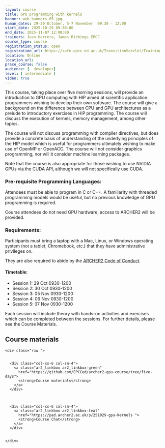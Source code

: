 ```yaml
---
layout: course
title: GPU programming with kernels
banner: web_banners_05.jpg 
human_dates: 29-30 October, 5-7 November  09:30 - 12:00  
start_date: 2025-10-29 09:30:00
end_date: 2025-11-07 12:00:00
trainers: Juan Herrera, James Richings EPCC
course_type: course
registration_status: open
registration_url: https://safe.epcc.ed.ac.uk/TransitionServlet/TrainingCourse/251029-gpu-kernels
location: Online
location_url:
prace_course: false
audience: [  developer]
level: [ intermediate ]
video: true
---
```



This course, taking place over five morning sessions, will provide an introduction to GPU computing with HIP aimed at scientific application programmers wishing to develop their own software. The course will give a background on the difference between CPU and GPU architectures as a prelude to introductory exercises in HIP programming. The course will discuss the execution of kernels, memory management, among other topics.

The course will not discuss programming with compiler directives, but does provide a concrete basis of understanding of the underlying principles of the HIP model which is useful for programmers ultimately wishing to make use of OpenMP or OpenACC. The course will not consider graphics programming, nor will it consider machine learning packages.

Note that the course is also appropriate for those wishing to use NVIDIA GPUs via the CUDA API, although we will not specifically use CUDA.

### Pre-requisite Programming Languages:

Attendees must be able to program in C or C++. A familiarity with threaded programming models would be useful, but no previous knowledge of GPU programming is required.

Course attendees do not need GPU hardware, access to ARCHER2 will be provided.

### Requirements:

Participants must bring a laptop with a Mac, Linux, or Windows operating system (not a tablet, Chromebook, etc.) that they have administrative privileges on.

They are also required to abide by the [ARCHER2  Code of Conduct](../../../about/policies/code-of-conduct.html). 


#### Timetable:

- Session 1: 29 Oct 0930-1200
- Session 2: 30 Oct 0930-1200
- Session 3: 05 Nov 0930-1200
- Session 4: 06 Nov 0930-1200
- Session 5: 07 Nov 0930-1200

Each session will include theory with hands-on activities and exercises which can be completed between the sessions.
For further details, please see the Course Materials.

<section id="service">

<h2><a name="materials">Course materials</a></h2>



    <div class="row ">	

		
      <div class="col-xs-6 col-sm-4">
        <a class="ar2_linkbox ar2_linkbox-green" 
          href="https://github.com/EPCCed/archer2-gpu-course/tree/five-days">
          <strong>Course materials</strong> 
        </a>
      </div>


 
      <div class="col-xs-6 col-sm-4">
        <a class="ar2_linkbox ar2_linkbox-teal" 
          href="https://pad.archer2.ac.uk/p/251029-gpu-kernels ">
          <strong>Course Chat</strong>       
        </a>
      </div>
		

 	</div>

<!--
 		
<h2><a name="videos">Videos</a></h2>

<h3>Day 1 </h3>

<h3>Session 1</h3>

<div>
	<iframe title="Video" width="560" height="315" src="https://www.youtube.com/embed/OdgZTJHwqNw" frameborder="0" allow="accelerometer; autoplay; encrypted-media; gyroscope; picture-in-picture" allowfullscreen></iframe>
</div>


<h3>Session 2</h3>

<div>
	<iframe title="Video" width="560" height="315" src="https://www.youtube.com/embed/zgLHUw8D1LQ" frameborder="0" allow="accelerometer; autoplay; encrypted-media; gyroscope; picture-in-picture" allowfullscreen></iframe>
</div>

<h3>Day 2 </h3>

<h3>Session 3</h3>

<div>
	<iframe title="Video" width="560" height="315" src="https://www.youtube.com/embed/JUXN6xuT_Og  " frameborder="0" allow="accelerometer; autoplay; encrypted-media; gyroscope; picture-in-picture" allowfullscreen></iframe>
</div>


<h3>Session 4</h3>

<div>
	<iframe title="Video" width="560" height="315" src="https://www.youtube.com/embed/RvsKPrZ3JMA " frameborder="0" allow="accelerometer; autoplay; encrypted-media; gyroscope; picture-in-picture" allowfullscreen></iframe>
</div>

<h3>Day 3 </h3>
<h3>Session 5</h3>

<div>
	<iframe title="Video" width="560" height="315" src="https://www.youtube.com/embed/HlTo2pxYKzg " frameborder="0" allow="accelerometer; autoplay; encrypted-media; gyroscope; picture-in-picture" allowfullscreen></iframe>
</div>


<h3>Session 6</h3>

<div>
	<iframe title="Video" width="560" height="315" src="https://www.youtube.com/embed/nfRQV5OmZGY " frameborder="0" allow="accelerometer; autoplay; encrypted-media; gyroscope; picture-in-picture" allowfullscreen></iframe>
</div>



-->

<!--


<h2><a name="feedback">Feedback</a></h2>


    <div class="row ">	

      <div class="col-xs-6 col-sm-4">
        <a class="ar2_linkbox ar2_linkbox-teal" 


		   href="https://www.archer2.ac.uk/training/feedback/?course=251029-gpu-kernels"

		>
          <strong>Feedback</strong><br/>
          Please let us know what was great about this course and anything we can improve
        </a>
      </div>
    </div>
		
-->
 
</section>


